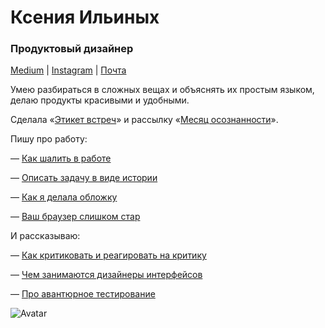 # Ксения Ильиных
### Продуктовый дизайнер

[Medium](https://medium.com/@ksenia_ilinyh) | 
[Instagram](https://www.instagram.com/ksenia_ilinyh/) | 
[Почта](mailto:ksenia.ilinyh@gmail.com)

Умею разбираться в сложных вещах и объяснять их простым языком, делаю продукты красивыми и удобными. 

Сделала «[Этикет встреч](/meetings/)» и рассылку «[Месяц осознанности](/mindfulmonth/)». 

Пишу про работу: 

— [Как шалить в работе](https://medium.com/@ksenia_ilinyh/%D0%BA%D0%B0%D0%BA-%D1%88%D0%B0%D0%BB%D0%B8%D1%82%D1%8C-%D0%B2-%D1%80%D0%B0%D0%B1%D0%BE%D1%82%D0%B5-fe2b0180623d)

— [Описать задачу в виде истории](https://medium.com/designkontur/%D0%BE%D0%BF%D0%B8%D1%81%D0%B0%D1%82%D1%8C-%D0%B7%D0%B0%D0%B4%D0%B0%D1%87%D1%83-%D0%B2-%D0%B2%D0%B8%D0%B4%D0%B5-%D0%B8%D1%81%D1%82%D0%BE%D1%80%D0%B8%D0%B8-ca1f1d676536)

— [Как я делала обложку](https://medium.com/designkontur/%D0%BA%D0%B0%D0%BA-%D1%8F-%D0%B4%D0%B5%D0%BB%D0%B0%D0%BB%D0%B0-%D0%BE%D0%B1%D0%BB%D0%BE%D0%B6%D0%BA%D1%83-eb8d787f2c62)

— [Ваш браузер слишком стар](https://medium.com/designkontur/%D0%B2%D0%B0%D1%88-%D0%B1%D1%80%D0%B0%D1%83%D0%B7%D0%B5%D1%80-%D1%81%D0%BB%D0%B8%D1%88%D0%BA%D0%BE%D0%BC-%D1%81%D1%82%D0%B0%D1%80-295185fbee27)

И рассказываю: 

— [Как критиковать и реагировать на критику](https://www.youtube.com/watch?v=eHFsnUXkSSk)

— [Чем занимаются дизайнеры интерфейсов](https://www.youtube.com/watch?v=yoMbmE35Vw4)

— [Про авантюрное тестирование](https://www.youtube.com/watch?v=t_zKEjuiins)

![Avatar](public/back.jpg)
